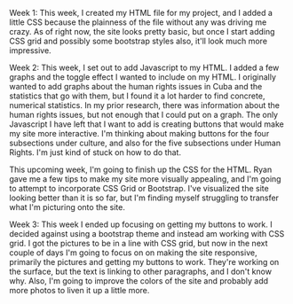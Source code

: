 Week 1:
This week, I created my HTML file for my project, and I added a little CSS because the plainness of the file without any was driving me crazy. As of right now, the site looks pretty basic, but once I start adding CSS grid and possibly some bootstrap styles also, it'll look much more impressive.

Week 2:
This week, I set out to add Javascript to my HTML. I added a few graphs and the toggle effect I wanted to include on my HTML. I originally wanted to add graphs about the human rights issues in Cuba and the statistics that go with them, but I found it a lot harder to find concrete, numerical statistics. In my prior research, there was information about the human rights issues, but not enough that I could put on a graph. The only Javascript I have left that I want to add is creating buttons that would make my site more interactive. I'm thinking about making buttons for the four subsections under culture, and also for the five subsections under Human Rights. I'm just kind of stuck on how to do that.

This upcoming week, I'm going to finish up the CSS for the HTML. Ryan gave me a few tips to make my site more visually appealing, and I'm going to attempt to incorporate CSS Grid or Bootstrap. I've visualized the site looking better than it is so far, but I'm finding myself struggling to transfer what I'm picturing onto the site.

Week 3:
This week I ended up focusing on getting my buttons to work. I decided against using a bootstrap theme and instead am working with CSS grid. I got the pictures to be in a line with CSS grid, but now in the next couple of days I'm going to focus on on making the site responsive, primarily the pictures and getting my buttons to work. They're working on the surface, but the text is linking to other paragraphs, and I don't know why. Also, I'm going to improve the colors of the site and probably add more photos to liven it up a little more. 
